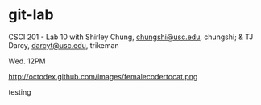 git-lab
=======

CSCI 201 - Lab 10 with Shirley Chung, chungshi@usc.edu, chungshi; & TJ Darcy, darcyt@usc.edu, trikeman

Wed. 12PM

http://octodex.github.com/images/femalecodertocat.png

testing